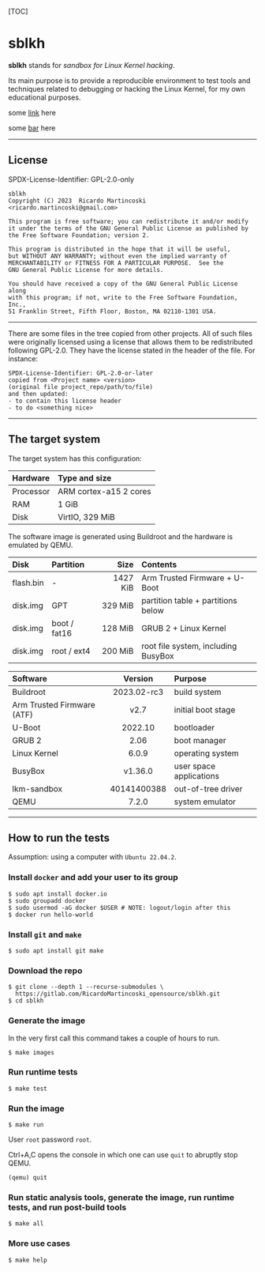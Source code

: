 [TOC]

# sblkh

**sblkh** stands for *sandbox for Linux Kernel hacking*.

Its main purpose is to provide a reproducible environment to test tools and
techniques related to debugging or hacking the Linux Kernel, for my own
educational purposes.

some [link](package/example-driver/README.md) here

some [bar](package/example-driver/README.md#bar) here

------

## License

SPDX-License-Identifier: GPL-2.0-only

    sblkh
    Copyright (C) 2023  Ricardo Martincoski  <ricardo.martincoski@gmail.com>

    This program is free software; you can redistribute it and/or modify
    it under the terms of the GNU General Public License as published by
    the Free Software Foundation; version 2.

    This program is distributed in the hope that it will be useful,
    but WITHOUT ANY WARRANTY; without even the implied warranty of
    MERCHANTABILITY or FITNESS FOR A PARTICULAR PURPOSE.  See the
    GNU General Public License for more details.

    You should have received a copy of the GNU General Public License along
    with this program; if not, write to the Free Software Foundation, Inc.,
    51 Franklin Street, Fifth Floor, Boston, MA 02110-1301 USA.

------

There are some files in the tree copied from other projects.
All of such files were originally licensed using a license that allows them to
be redistributed following GPL-2.0.
They have the license stated in the header of the file. For instance:

    SPDX-License-Identifier: GPL-2.0-or-later
    copied from <Project name> <version>
    (original file project_repo/path/to/file)
    and then updated:
    - to contain this license header
    - to do <something nice>

------

## The target system

The target system has this configuration:

| Hardware   | Type and size           |
|:-----------|:------------------------|
| Processor  | ARM cortex-a15 2 cores  |
| RAM        | 1 GiB                   |
| Disk       | VirtIO, 329 MiB         |

The software image is generated using Buildroot and the hardware is emulated by
QEMU.

| Disk         | Partition    | Size     | Contents                             |
|:-------------|:-------------|---------:|:-------------------------------------|
| flash.bin    | -            | 1427 KiB | Arm Trusted Firmware + U-Boot        |
| disk.img     | GPT          | 329 MiB  | partition table + partitions below   |
| disk.img     | boot / fat16 | 128 MiB  | GRUB 2 + Linux Kernel                |
| disk.img     | root / ext4  | 200 MiB  | root file system, including BusyBox  |

| Software                    | Version      | Purpose                  |
|:----------------------------|:------------:|:-------------------------|
| Buildroot                   | 2023.02-rc3  | build system             |
| Arm Trusted Firmware (ATF)  | v2.7         | initial boot stage       |
| U-Boot                      | 2022.10      | bootloader               |
| GRUB 2                      | 2.06         | boot manager             |
| Linux Kernel                | 6.0.9        | operating system         |
| BusyBox                     | v1.36.0      | user space applications  |
| lkm-sandbox                 | 40141400388  | out-of-tree driver       |
| QEMU                        | 7.2.0        | system emulator          |

------

## How to run the tests

Assumption: using a computer with `Ubuntu 22.04.2`.

### Install `docker` and add your user to its group

    $ sudo apt install docker.io
    $ sudo groupadd docker
    $ sudo usermod -aG docker $USER # NOTE: logout/login after this
    $ docker run hello-world

### Install `git` and `make`

    $ sudo apt install git make

### Download the repo

    $ git clone --depth 1 --recurse-submodules \
      https://gitlab.com/RicardoMartincoski_opensource/sblkh.git
    $ cd sblkh

### Generate the image

In the very first call this command takes a couple of hours to run.

    $ make images

### Run runtime tests

    $ make test

### Run the image

    $ make run

User `root` password `root`.

Ctrl+A,C opens the console in which one can use `quit` to abruptly stop QEMU.

    (qemu) quit

### Run static analysis tools, generate the image, run runtime tests, and run post-build tools

    $ make all

### More use cases

    $ make help

